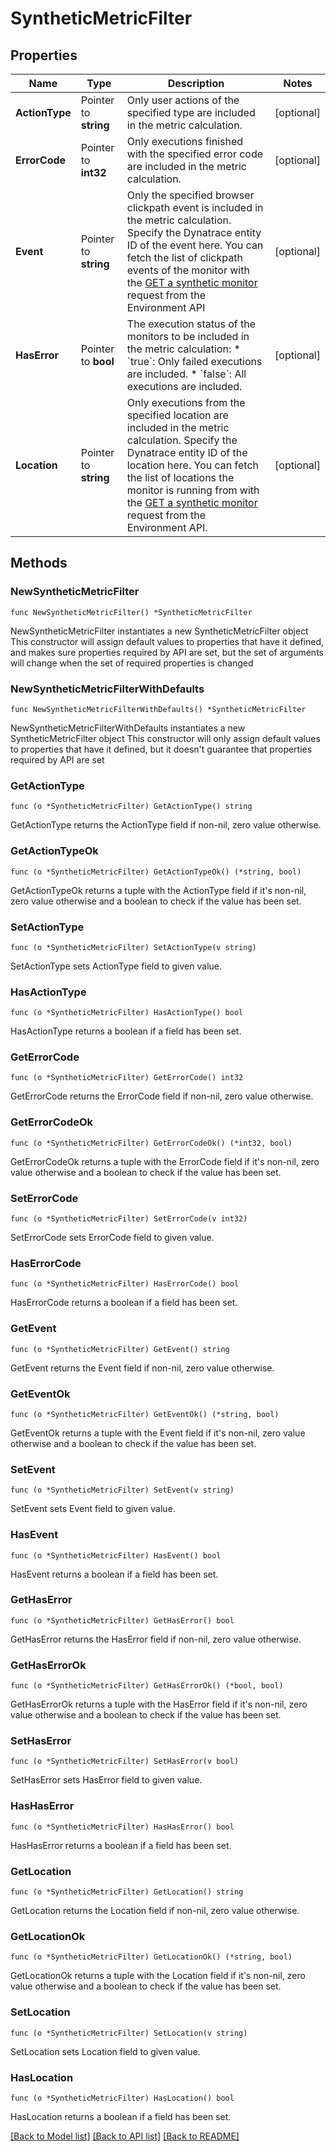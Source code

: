 # SyntheticMetricFilter

## Properties

Name | Type | Description | Notes
------------ | ------------- | ------------- | -------------
**ActionType** | Pointer to **string** | Only user actions of the specified type are included in the metric calculation. | [optional] 
**ErrorCode** | Pointer to **int32** | Only executions finished with the specified error code are included in the metric calculation. | [optional] 
**Event** | Pointer to **string** | Only the specified browser clickpath event is included in the metric calculation.    Specify the Dynatrace entity ID of the event here. You can fetch the list of clickpath events of the monitor with the [GET a synthetic monitor](https://dt-url.net/4oe3kka) request from the Environment API | [optional] 
**HasError** | Pointer to **bool** | The execution status of the monitors to be included in the metric calculation:   * &#x60;true&#x60;: Only failed executions are included.    * &#x60;false&#x60;: All executions are included. | [optional] 
**Location** | Pointer to **string** | Only executions from the specified location are included in the metric calculation.    Specify the Dynatrace entity ID of the location here. You can fetch the list of locations the monitor is running from with the [GET a synthetic monitor](https://dt-url.net/4oe3kka) request from the Environment API. | [optional] 

## Methods

### NewSyntheticMetricFilter

`func NewSyntheticMetricFilter() *SyntheticMetricFilter`

NewSyntheticMetricFilter instantiates a new SyntheticMetricFilter object
This constructor will assign default values to properties that have it defined,
and makes sure properties required by API are set, but the set of arguments
will change when the set of required properties is changed

### NewSyntheticMetricFilterWithDefaults

`func NewSyntheticMetricFilterWithDefaults() *SyntheticMetricFilter`

NewSyntheticMetricFilterWithDefaults instantiates a new SyntheticMetricFilter object
This constructor will only assign default values to properties that have it defined,
but it doesn't guarantee that properties required by API are set

### GetActionType

`func (o *SyntheticMetricFilter) GetActionType() string`

GetActionType returns the ActionType field if non-nil, zero value otherwise.

### GetActionTypeOk

`func (o *SyntheticMetricFilter) GetActionTypeOk() (*string, bool)`

GetActionTypeOk returns a tuple with the ActionType field if it's non-nil, zero value otherwise
and a boolean to check if the value has been set.

### SetActionType

`func (o *SyntheticMetricFilter) SetActionType(v string)`

SetActionType sets ActionType field to given value.

### HasActionType

`func (o *SyntheticMetricFilter) HasActionType() bool`

HasActionType returns a boolean if a field has been set.

### GetErrorCode

`func (o *SyntheticMetricFilter) GetErrorCode() int32`

GetErrorCode returns the ErrorCode field if non-nil, zero value otherwise.

### GetErrorCodeOk

`func (o *SyntheticMetricFilter) GetErrorCodeOk() (*int32, bool)`

GetErrorCodeOk returns a tuple with the ErrorCode field if it's non-nil, zero value otherwise
and a boolean to check if the value has been set.

### SetErrorCode

`func (o *SyntheticMetricFilter) SetErrorCode(v int32)`

SetErrorCode sets ErrorCode field to given value.

### HasErrorCode

`func (o *SyntheticMetricFilter) HasErrorCode() bool`

HasErrorCode returns a boolean if a field has been set.

### GetEvent

`func (o *SyntheticMetricFilter) GetEvent() string`

GetEvent returns the Event field if non-nil, zero value otherwise.

### GetEventOk

`func (o *SyntheticMetricFilter) GetEventOk() (*string, bool)`

GetEventOk returns a tuple with the Event field if it's non-nil, zero value otherwise
and a boolean to check if the value has been set.

### SetEvent

`func (o *SyntheticMetricFilter) SetEvent(v string)`

SetEvent sets Event field to given value.

### HasEvent

`func (o *SyntheticMetricFilter) HasEvent() bool`

HasEvent returns a boolean if a field has been set.

### GetHasError

`func (o *SyntheticMetricFilter) GetHasError() bool`

GetHasError returns the HasError field if non-nil, zero value otherwise.

### GetHasErrorOk

`func (o *SyntheticMetricFilter) GetHasErrorOk() (*bool, bool)`

GetHasErrorOk returns a tuple with the HasError field if it's non-nil, zero value otherwise
and a boolean to check if the value has been set.

### SetHasError

`func (o *SyntheticMetricFilter) SetHasError(v bool)`

SetHasError sets HasError field to given value.

### HasHasError

`func (o *SyntheticMetricFilter) HasHasError() bool`

HasHasError returns a boolean if a field has been set.

### GetLocation

`func (o *SyntheticMetricFilter) GetLocation() string`

GetLocation returns the Location field if non-nil, zero value otherwise.

### GetLocationOk

`func (o *SyntheticMetricFilter) GetLocationOk() (*string, bool)`

GetLocationOk returns a tuple with the Location field if it's non-nil, zero value otherwise
and a boolean to check if the value has been set.

### SetLocation

`func (o *SyntheticMetricFilter) SetLocation(v string)`

SetLocation sets Location field to given value.

### HasLocation

`func (o *SyntheticMetricFilter) HasLocation() bool`

HasLocation returns a boolean if a field has been set.


[[Back to Model list]](../README.md#documentation-for-models) [[Back to API list]](../README.md#documentation-for-api-endpoints) [[Back to README]](../README.md)



